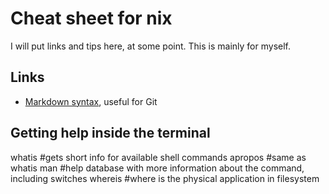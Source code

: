 # Cheat sheet for nix

I will put links and tips here, at some point. This is mainly for myself.

## Links
* [Markdown syntax](https://daringfireball.net/projects/markdown/syntax), useful for Git

## Getting help inside the terminal
whatis <command> #gets short info for available shell commands
apropos <command> #same as whatis
man <command> #help database with more information about the command, including switches
whereis <command> #where is the physical application in filesystem


